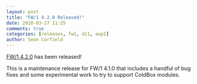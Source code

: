 ```yaml
---
layout: post
title: "FW/1 4.2.0 Released!"
date: 2018-03-27 11:25
comments: true
categories: [releases, fw1, di1, aop1]
author: Sean Corfield
---
```

[FW/1 4.2.0](https://github.com/framework-one/fw1/releases/tag/v4.2.0) has been released!

This is a maintenance release for FW/1 4.1.0 that includes a handful of bug fixes and some experimental work to try to support ColdBox modules.
